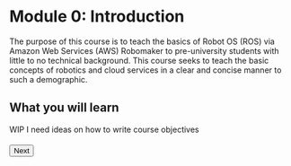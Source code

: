 # Module 0: Introduction

The purpose of this course is to teach the basics of Robot OS (ROS) via Amazon Web Services (AWS) Robomaker to pre-university students with little to no technical background. This course seeks to teach the basic concepts of robotics and cloud services in a clear and concise manner to such a demographic.

## What you will learn
WIP I need ideas on how to write course objectives  


#### <button name="button" onclick="./mod1/mod1_basics.md">Next</button>
